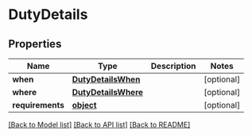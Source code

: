 # DutyDetails

## Properties
Name | Type | Description | Notes
------------ | ------------- | ------------- | -------------
**when** | [**DutyDetailsWhen**](DutyDetailsWhen.md) |  | [optional] 
**where** | [**DutyDetailsWhere**](DutyDetailsWhere.md) |  | [optional] 
**requirements** | [**object**](.md) |  | [optional] 

[[Back to Model list]](../README.md#documentation-for-models) [[Back to API list]](../README.md#documentation-for-api-endpoints) [[Back to README]](../README.md)


